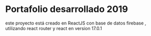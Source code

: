 # Portafolio desarrollado 2019

este proyecto está creado en ReactJS con base de datos firebase , utilizando react router y react en version 17.0.1

